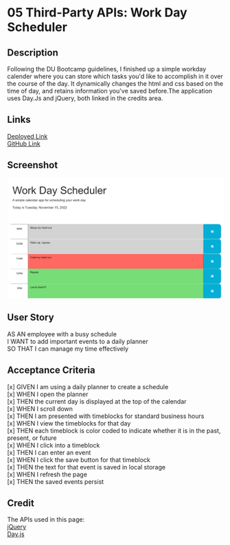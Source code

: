 # 05 Third-Party APIs: Work Day Scheduler

## Description

Following the DU Bootcamp guidelines, I finished up a simple workday calender where you can store which tasks you'd like to accomplish in it over the course of the day. It dynamically changes the html and css based on the time of day, and retains information you've saved before.The application uses Day.Js and jQuery, both linked in the credits area.

## Links
[Deployed Link](https://annapng.github.io/Work-Day-Planner/)   
[GitHub Link](https://github.com/annapng/Work-Day-Planner)

## Screenshot

![Screenshot of Page, at 11:41 am, including my previously entered info](Screenshot.png)


## User Story

AS AN employee with a busy schedule  
I WANT to add important events to a daily planner  
SO THAT I can manage my time effectively  

## Acceptance Criteria

[x] GIVEN I am using a daily planner to create a schedule  
[x] WHEN I open the planner  
[x] THEN the current day is displayed at the top of the calendar  
[x] WHEN I scroll down  
[x] THEN I am presented with timeblocks for standard business hours  
[x] WHEN I view the timeblocks for that day  
[x] THEN each timeblock is color coded to indicate whether it is in the past, present, or future   
[x] WHEN I click into a timeblock  
[x] THEN I can enter an event  
[x] WHEN I click the save button for that timeblock  
[x] THEN the text for that event is saved in local storage  
[x] WHEN I refresh the page  
[x] THEN the saved events persist  


## Credit

The APIs used in this page:  
[jQuery](https://jquery.com)  
[Day.js](https://day.js.org/en/)